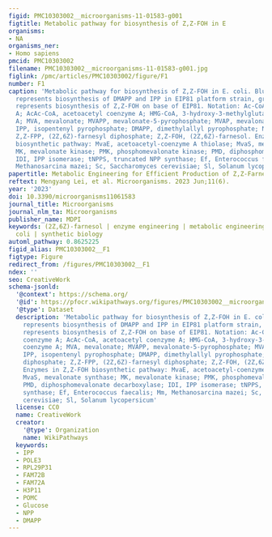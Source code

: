 ```yaml
---
figid: PMC10303002__microorganisms-11-01583-g001
figtitle: Metabolic pathway for biosynthesis of Z,Z-FOH in E
organisms:
- NA
organisms_ner:
- Homo sapiens
pmcid: PMC10303002
filename: PMC10303002__microorganisms-11-01583-g001.jpg
figlink: /pmc/articles/PMC10303002/figure/F1
number: F1
caption: 'Metabolic pathway for biosynthesis of Z,Z-FOH in E. coli. Blue background
  represents biosynthesis of DMAPP and IPP in EIP81 platform strain, green background
  represents biosynthesis of Z,Z-FOH on base of EIP81. Notation: Ac-CoA, acetyl coenzyme
  A; AcAc-CoA, acetoacetyl coenzyme A; HMG-CoA, 3-hydroxy-3-methylglutaryl coenzyme
  A; MVA, mevalonate; MVAPP, mevalonate-5-pyrophosphate; MVAP, mevalonate-5-phosphate;
  IPP, isopentenyl pyrophosphate; DMAPP, dimethylallyl pyrophosphate; NPP, neryl diphosphate;
  Z,Z-FPP, (2Z,6Z)-farnesyl diphosphate; Z,Z-FOH, (2Z,6Z)-farnesol. Enzymes in Z,Z-FOH
  biosynthetic pathway: MvaE, acetoacetyl-coenzyme A thiolase; MvaS, mevalonate synthase;
  MK, mevalonate kinase; PMK, phosphomevalonate kinase; PMD, diphosphomevalonate decarboxylase;
  IDI, IPP isomerase; tNPPS, truncated NPP synthase; Ef, Enterococcus faecalis; Mm,
  Methanosarcina mazei; Sc, Saccharomyces cerevisiae; Sl, Solanum lycopersicum'
papertitle: Metabolic Engineering for Efficient Production of Z,Z-Farnesol in E. coli
reftext: Mengyang Lei, et al. Microorganisms. 2023 Jun;11(6).
year: '2023'
doi: 10.3390/microorganisms11061583
journal_title: Microorganisms
journal_nlm_ta: Microorganisms
publisher_name: MDPI
keywords: (2Z,6Z)-farnesol | enzyme engineering | metabolic engineering | Escherichia
  coli | synthetic biology
automl_pathway: 0.8625225
figid_alias: PMC10303002__F1
figtype: Figure
redirect_from: /figures/PMC10303002__F1
ndex: ''
seo: CreativeWork
schema-jsonld:
  '@context': https://schema.org/
  '@id': https://pfocr.wikipathways.org/figures/PMC10303002__microorganisms-11-01583-g001.html
  '@type': Dataset
  description: 'Metabolic pathway for biosynthesis of Z,Z-FOH in E. coli. Blue background
    represents biosynthesis of DMAPP and IPP in EIP81 platform strain, green background
    represents biosynthesis of Z,Z-FOH on base of EIP81. Notation: Ac-CoA, acetyl
    coenzyme A; AcAc-CoA, acetoacetyl coenzyme A; HMG-CoA, 3-hydroxy-3-methylglutaryl
    coenzyme A; MVA, mevalonate; MVAPP, mevalonate-5-pyrophosphate; MVAP, mevalonate-5-phosphate;
    IPP, isopentenyl pyrophosphate; DMAPP, dimethylallyl pyrophosphate; NPP, neryl
    diphosphate; Z,Z-FPP, (2Z,6Z)-farnesyl diphosphate; Z,Z-FOH, (2Z,6Z)-farnesol.
    Enzymes in Z,Z-FOH biosynthetic pathway: MvaE, acetoacetyl-coenzyme A thiolase;
    MvaS, mevalonate synthase; MK, mevalonate kinase; PMK, phosphomevalonate kinase;
    PMD, diphosphomevalonate decarboxylase; IDI, IPP isomerase; tNPPS, truncated NPP
    synthase; Ef, Enterococcus faecalis; Mm, Methanosarcina mazei; Sc, Saccharomyces
    cerevisiae; Sl, Solanum lycopersicum'
  license: CC0
  name: CreativeWork
  creator:
    '@type': Organization
    name: WikiPathways
  keywords:
  - IPP
  - POLE3
  - RPL29P31
  - FAM72B
  - FAM72A
  - H3P11
  - POMC
  - Glucose
  - NPP
  - DMAPP
---
```

